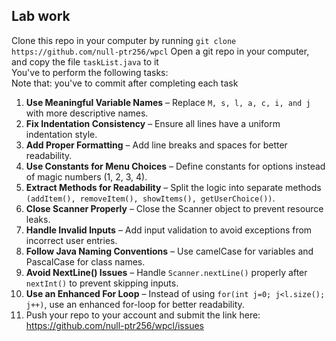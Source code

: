 ## Lab work
Clone this repo in your computer by running `git clone https://github.com/null-ptr256/wpcl`
Open a git repo in your computer, and copy the file `taskList.java` to it
<br>
You've to perform the following tasks:
<br>
Note that: you've to commit after completing each task

 
1.	**Use Meaningful Variable Names** – Replace `M, s, l, a, c, i, and j` with more descriptive names.
2.	**Fix Indentation Consistency** – Ensure all lines have a uniform indentation style.
3.	**Add Proper Formatting** – Add line breaks and spaces for better readability.
4.	**Use Constants for Menu Choices** – Define constants for options instead of magic numbers (1, 2, 3, 4).
5.	**Extract Methods for Readability** – Split the logic into separate methods `(addItem(), removeItem(), showItems(), getUserChoice())`.
6.	**Close Scanner Properly** – Close the Scanner object to prevent resource leaks.
7.	**Handle Invalid Inputs** – Add input validation to avoid exceptions from incorrect user entries.
8.	**Follow Java Naming Conventions** – Use camelCase for variables and PascalCase for class names.
9.	**Avoid NextLine() Issues** – Handle `Scanner.nextLine()` properly after `nextInt()` to prevent skipping inputs.
10.	**Use an Enhanced For Loop** – Instead of using `for(int j=0; j<l.size(); j++)`, use an enhanced for-loop for better readability.
11. Push your repo to your account and submit the link here: https://github.com/null-ptr256/wpcl/issues
